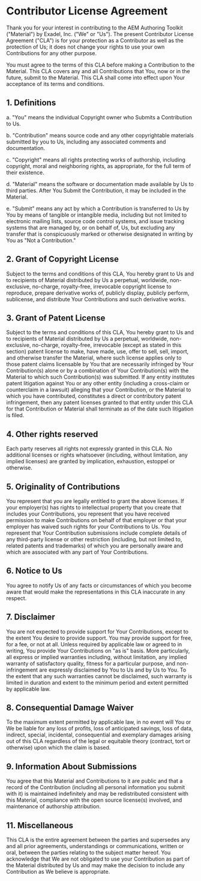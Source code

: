 # Contributor License Agreement

Thank you for your interest in contributing to the AEM Authoring Toolkit ("Material") by Exadel, Inc. ("We" or "Us"). The present Contributor License Agreement ("CLA")  is for your protection as a Contributor as well as the protection of Us; it does not change your rights to use your own Contributions for any other purpose.  

You must agree to the terms of this CLA before making a Contribution to the Material. This CLA covers any and all Contributions that You, now or in the future, submit to the Material. This CLA shall come into effect upon Your acceptance of its terms and conditions.

## 1. Definitions
a. "You" means the individual Copyright owner who Submits a Contribution to Us.

b. "Contribution" means source code and any other copyrightable materials submitted by you to Us, including any associated comments and documentation. 

c. "Copyright" means all rights protecting works of authorship, including copyright, moral and neighboring rights, as appropriate, for the full term of their existence.

d. "Material" means the software or documentation made available by Us to third parties. After You Submit the Contribution, it may be included in the Material.

e. "Submit" means any act by which a Contribution is transferred to Us by You by means of tangible or intangible media, including but not limited to electronic mailing lists, source code control systems, and issue tracking systems that are managed by, or on behalf of, Us, but excluding any transfer that is conspicuously marked or otherwise designated in writing by You as "Not a Contribution."

## 2. Grant of Copyright License

Subject to the terms and conditions of this CLA, You hereby grant to Us and to recipients of Material distributed by Us a perpetual, worldwide, non-exclusive, no-charge, royalty-free, irrevocable copyright license to reproduce, prepare derivative works of, publicly display, publicly perform, sublicense, and distribute Your Contributions and such derivative works.

## 3. Grant of Patent License

Subject to the terms and conditions of this CLA, You hereby grant to Us and to recipients of Material distributed by Us a perpetual, worldwide, non-exclusive, no-charge, royalty-free, irrevocable (except as stated in this section) patent license to make, have made, use, offer to sell, sell, import, and otherwise transfer the Material, where such license applies only to those patent claims licensable by You that are necessarily infringed by Your Contribution(s) alone or by a combination of Your Contribution(s) with the Material to which such Contribution(s) was submitted. If any entity institutes patent litigation against You or any other entity (including a cross-claim or counterclaim in a lawsuit) alleging that your Contribution, or the Material to which you have contributed, constitutes a direct or contributory patent infringement, then any patent licenses granted to that entity under this CLA for that Contribution or Material shall terminate as of the date such litigation is filed.

## 4. Other rights reserved

Each party reserves all rights not expressly granted in this CLA. No additional licenses or rights whatsoever (including, without limitation, any implied licenses) are granted by implication, exhaustion, estoppel or otherwise.

## 5. Originality of Contributions

You represent that you are legally entitled to grant the above licenses. If your employer(s) has rights to intellectual property that you create that includes your Contributions, you represent that you have received permission to make Contributions on behalf of that employer or that your employer has waived such rights for your Contributions to Us. You represent that Your Contribution submissions include complete details of any third-party license or other restriction (including, but not limited to, related patents and trademarks) of which you are personally aware and which are associated with any part of Your Contributions.

## 6. Notice to Us

You agree to notify Us of any facts or circumstances of which you become aware that would make the representations in this CLA inaccurate in any respect.

## 7. Disclaimer

You are not expected to provide support for Your Contributions, except to the extent You desire to provide support. You may provide support for free, for a fee, or not at all. Unless required by applicable law or agreed to in writing, You provide Your Contributions on "as is" basis. More particularly, all express or implied warranties including, without limitation, any implied warranty of satisfactory quality, fitness for a particular purpose, and non-infringement are expressly disclaimed by You to Us and by Us to You. To the extent that any such warranties cannot be disclaimed, such warranty is limited in duration and extent to the minimum period and extent permitted by applicable law.

## 8. Consequential Damage Waiver

To the maximum extent permitted by applicable law, in no event will You or We be liable for any loss of profits, loss of anticipated savings, loss of data, indirect, special, incidental, consequential and exemplary damages arising out of this CLA regardless of the legal or equitable theory (contract, tort or otherwise) upon which the claim is based.


## 9. Information About Submissions

You agree that this Material and Contributions to it are public and that a record of the Contribution (including all personal information you submit with it) is maintained indefinitely and may be redistributed consistent with this Material, compliance with the open source license(s) involved, and maintenance of authorship attribution.

## 11. Miscellaneous

This CLA is the entire agreement between the parties and supersedes any and all prior agreements, understandings or communications, written or oral, between the parties relating to the subject matter hereof. You acknowledge that We are not obligated to use your Contribution as part of the Material distributed by Us and may make the decision to include any Contribution as We believe is appropriate.
